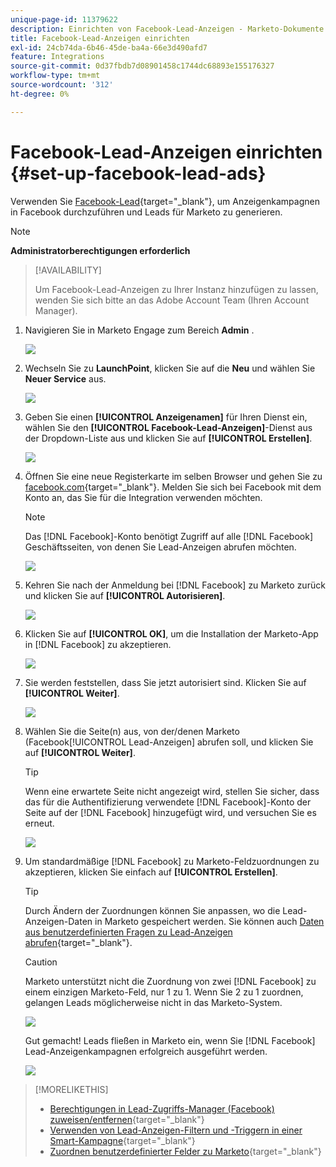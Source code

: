 ```yaml
---
unique-page-id: 11379622
description: Einrichten von Facebook-Lead-Anzeigen - Marketo-Dokumente - Produktdokumentation
title: Facebook-Lead-Anzeigen einrichten
exl-id: 24cb74da-6b46-45de-ba4a-66e3d490afd7
feature: Integrations
source-git-commit: 0d37fbdb7d08901458c1744dc68893e155176327
workflow-type: tm+mt
source-wordcount: '312'
ht-degree: 0%

---
```


# Facebook-Lead-Anzeigen einrichten {#set-up-facebook-lead-ads}

Verwenden Sie [Facebook-Lead](https://www.facebook.com/business/ads/ad-objectives/lead-generation){target="_blank"}, um Anzeigenkampagnen in Facebook durchzuführen und Leads für Marketo zu generieren.

>[!NOTE]
>
>**Administratorberechtigungen erforderlich**

>[!AVAILABILITY]
>
>Um Facebook-Lead-Anzeigen zu Ihrer Instanz hinzufügen zu lassen, wenden Sie sich bitte an das Adobe Account Team (Ihren Account Manager).

1. Navigieren Sie in Marketo Engage zum Bereich **Admin** .

   ![](assets/set-up-facebook-lead-ads-1.png)

1. Wechseln Sie zu **LaunchPoint**, klicken Sie auf die **Neu** und wählen Sie **Neuer Service** aus.

   ![](assets/set-up-facebook-lead-ads-2.png)

1. Geben Sie einen **[!UICONTROL Anzeigenamen]** für Ihren Dienst ein, wählen Sie den **[!UICONTROL Facebook-Lead-Anzeigen]**-Dienst aus der Dropdown-Liste aus und klicken Sie auf **[!UICONTROL Erstellen]**.

   ![](assets/set-up-facebook-lead-ads-3.png)

1. Öffnen Sie eine neue Registerkarte im selben Browser und gehen Sie zu [facebook.com](https://www.facebook.com){target="_blank"}. Melden Sie sich bei Facebook mit dem Konto an, das Sie für die Integration verwenden möchten.

   >[!NOTE]
   >
   >Das [!DNL Facebook]-Konto benötigt Zugriff auf alle [!DNL Facebook] Geschäftsseiten, von denen Sie Lead-Anzeigen abrufen möchten.

   ![](assets/set-up-facebook-lead-ads-4.png)

1. Kehren Sie nach der Anmeldung bei [!DNL Facebook] zu Marketo zurück und klicken Sie auf **[!UICONTROL Autorisieren]**.

   ![](assets/set-up-facebook-lead-ads-5.png)

1. Klicken Sie auf **[!UICONTROL OK]**, um die Installation der Marketo-App in [!DNL Facebook] zu akzeptieren.

   ![](assets/set-up-facebook-lead-ads-6.png)

1. Sie werden feststellen, dass Sie jetzt autorisiert sind. Klicken Sie auf **[!UICONTROL Weiter]**.

   ![](assets/set-up-facebook-lead-ads-7.png)

1. Wählen Sie die Seite(n) aus, von der/denen Marketo (Facebook[!UICONTROL Lead-Anzeigen] abrufen soll, und klicken Sie auf **[!UICONTROL Weiter]**.

   >[!TIP]
   >
   >Wenn eine erwartete Seite nicht angezeigt wird, stellen Sie sicher, dass das für die Authentifizierung verwendete [!DNL Facebook]-Konto der Seite auf der [!DNL Facebook] hinzugefügt wird, und versuchen Sie es erneut.

   ![](assets/set-up-facebook-lead-ads-8.png)

1. Um standardmäßige [!DNL Facebook] zu Marketo-Feldzuordnungen zu akzeptieren, klicken Sie einfach auf **[!UICONTROL Erstellen]**.

   >[!TIP]
   >
   >Durch Ändern der Zuordnungen können Sie anpassen, wo die Lead-Anzeigen-Daten in Marketo gespeichert werden. Sie können auch [Daten aus benutzerdefinierten Fragen zu Lead-Anzeigen abrufen](/help/marketo/product-docs/demand-generation/facebook/set-up-facebook-lead-ads/map-custom-fields-to-marketo.md){target="_blank"}.

   >[!CAUTION]
   >
   >Marketo unterstützt nicht die Zuordnung von zwei [!DNL Facebook] zu einem einzigen Marketo-Feld, nur 1 zu 1. Wenn Sie 2 zu 1 zuordnen, gelangen Leads möglicherweise nicht in das Marketo-System.

   ![](assets/set-up-facebook-lead-ads-9.png)

   Gut gemacht! Leads fließen in Marketo ein, wenn Sie [!DNL Facebook] Lead-Anzeigenkampagnen erfolgreich ausgeführt werden.

   ![](assets/set-up-facebook-lead-ads-10.png)

>[!MORELIKETHIS]
>
>* [Berechtigungen in Lead-Zugriffs-Manager (Facebook) zuweisen/entfernen](https://www.facebook.com/business/help/540596413257598?id=735435806665862){target="_blank"}
>* [Verwenden von Lead-Anzeigen-Filtern und -Triggern in einer Smart-Kampagne](/help/marketo/product-docs/demand-generation/facebook/use-lead-ads-filters-and-triggers-in-a-smart-campaign.md){target="_blank"}
>* [Zuordnen benutzerdefinierter Felder zu Marketo](/help/marketo/product-docs/demand-generation/facebook/set-up-facebook-lead-ads/map-custom-fields-to-marketo.md){target="_blank"}
